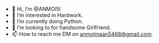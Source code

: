 - 👋 Hi, I’m @ANMOl5l
- 👀 I’m interested in Hardwork.
- 🌱 I’m currently doing Python.
- 💞️ I’m looking to for handsome Girlfriend.
- 📫 How to reach me DM on anmolmaan5468@gmail.com.

<!---
ANMOl5l/ANMOl5l is a ✨ special ✨ repository because its `README.md` (this file) appears on your GitHub profile.
You can click the Preview link to take a look at your changes.
--->
